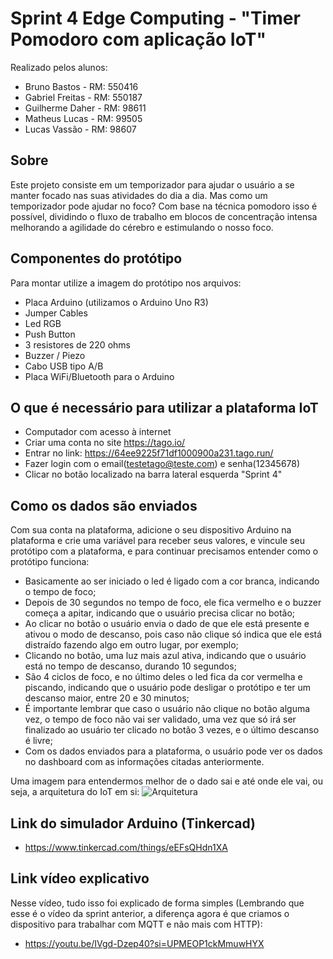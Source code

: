 # Sprint 4 Edge Computing - "Timer Pomodoro com aplicação IoT"
Realizado pelos alunos:
- Bruno Bastos - RM: 550416
- Gabriel Freitas - RM: 550187
- Guilherme Daher - RM: 98611
- Matheus Lucas - RM: 99505
- Lucas Vassão - RM: 98607

## Sobre
Este projeto consiste em um temporizador para ajudar o usuário a se manter focado nas suas atividades do dia a dia. Mas como um temporizador pode ajudar no foco? Com base na técnica pomodoro isso é possível, dividindo o fluxo de trabalho em blocos de concentração intensa melhorando a agilidade do cérebro e estimulando o nosso foco.

## Componentes do protótipo
Para montar utilize a imagem do protótipo nos arquivos:
- Placa Arduino (utilizamos o Arduino Uno R3)
- Jumper Cables
- Led RGB
- Push Button
- 3 resistores de 220 ohms
- Buzzer / Piezo
- Cabo USB tipo A/B
- Placa WiFi/Bluetooth para o Arduino

## O que é necessário para utilizar a plataforma IoT
- Computador com acesso à internet
- Criar uma conta no site https://tago.io/
- Entrar no link: https://64ee9225f71df1000900a231.tago.run/
- Fazer login com o email(testetago@teste.com) e senha(12345678)
- Clicar no botão localizado na barra lateral esquerda "Sprint 4"

## Como os dados são enviados
Com sua conta na plataforma, adicione o seu dispositivo Arduino na plataforma e crie uma variável para receber seus valores, e vincule seu protótipo com a plataforma, e para continuar precisamos entender como o protótipo funciona: 
- Basicamente ao ser iniciado o led é ligado com a cor branca, indicando o tempo de foco;
- Depois de 30 segundos no tempo de foco, ele fica vermelho e o buzzer começa a apitar, indicando que o usuário precisa clicar no botão;
- Ao clicar no botão o usuário envia o dado de que ele está presente e ativou o modo de descanso, pois caso não clique só indica que ele está distraído fazendo algo em outro lugar, por exemplo;
- Clicando no botão, uma luz mais azul ativa, indicando que o usuário está no tempo de descanso, durando 10 segundos;
- São 4 ciclos de foco, e no último deles o led fica da cor vermelha e piscando, indicando que o usuário pode desligar o protótipo e ter um descanso maior, entre 20 e 30 minutos;
- É importante lembrar que caso o usuário não clique no botão alguma vez, o tempo de foco não vai ser validado, uma vez que só irá ser finalizado ao usuário ter clicado no botão 3 vezes, e o último descanso é livre;
- Com os dados enviados para a plataforma, o usuário pode ver os dados no dashboard com as informações citadas anteriormente. 

Uma imagem para entendermos melhor de o dado sai e até onde ele vai, ou seja, a arquitetura do IoT em si:
![Arquitetura](https://cdn.discordapp.com/attachments/866892150670884884/1153025685682667581/arquitetura.png)

## Link do simulador Arduino (Tinkercad)
- https://www.tinkercad.com/things/eEFsQHdn1XA

## Link vídeo explicativo
Nesse vídeo, tudo isso foi explicado de forma simples (Lembrando que esse é o vídeo da sprint anterior, a diferença agora é que criamos o dispositivo para trabalhar com MQTT e não mais com HTTP):
- https://youtu.be/IVgd-Dzep40?si=UPMEOP1ckMmuwHYX
